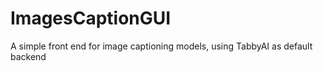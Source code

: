 # ImagesCaptionGUI
A simple front end for image captioning models, using TabbyAI as default backend
